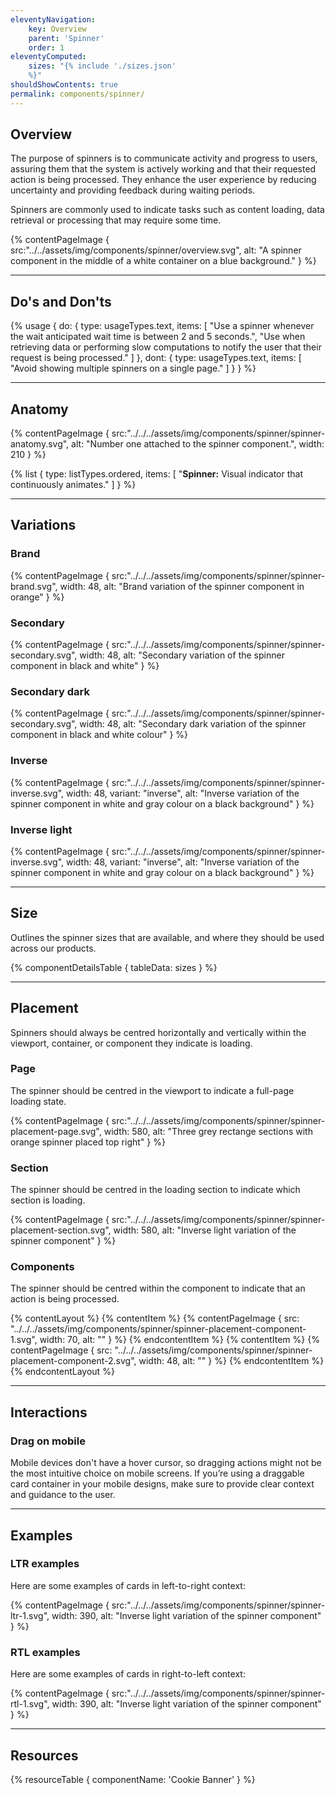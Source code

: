 ```yaml
---
eleventyNavigation:
    key: Overview
    parent: 'Spinner'
    order: 1
eleventyComputed:
    sizes: "{% include './sizes.json'
    %}"
shouldShowContents: true
permalink: components/spinner/
---
```


## Overview

The purpose of spinners is to communicate activity and progress to users, assuring them that the system is actively working and that their requested action is being processed. They enhance the user experience by reducing uncertainty and providing feedback during waiting periods.

Spinners are commonly used to indicate tasks such as content loading, data retrieval or processing that may require some time.

{% contentPageImage {
    src:"../../assets/img/components/spinner/overview.svg",
    alt: "A spinner component in the middle of a white container on a blue background."
} %}

---

## Do's and Don'ts

{% usage {
    do: {
        type: usageTypes.text,
        items: [
            "Use a spinner whenever the wait anticipated wait time is between 2 and 5 seconds.",
            "Use when retrieving data or performing slow computations to notify the user that their request is being processed."
        ]
    },
    dont: {
        type: usageTypes.text,
        items: [
            "Avoid showing multiple spinners on a single page."
        ]
    }
} %}

---

## Anatomy

{% contentPageImage {
    src:"../../../assets/img/components/spinner/spinner-anatomy.svg",
    alt: "Number one attached to the spinner component.",
    width: 210
} %}

{% list {
    type: listTypes.ordered,
    items: [
        "**Spinner:** Visual indicator that continuously animates."
    ]
} %}

---

## Variations

### Brand

{% contentPageImage {
    src:"../../../assets/img/components/spinner/spinner-brand.svg",
    width: 48,
    alt: "Brand variation of the spinner component in orange"
} %}

### Secondary

{% contentPageImage {
    src:"../../../assets/img/components/spinner/spinner-secondary.svg",
    width: 48,
    alt: "Secondary variation of the spinner component in black and white"
} %}

### Secondary dark

{% contentPageImage {
    src:"../../../assets/img/components/spinner/spinner-secondary.svg",
    width: 48,
    alt: "Secondary dark variation of the spinner component in black and white colour"
} %}

### Inverse

{% contentPageImage {
    src:"../../../assets/img/components/spinner/spinner-inverse.svg",
    width: 48,
    variant: "inverse",
    alt: "Inverse variation of the spinner component in white and gray colour on a black background"
} %}

### Inverse light

{% contentPageImage {
    src:"../../../assets/img/components/spinner/spinner-inverse.svg",
    width: 48,
    variant: "inverse",
    alt: "Inverse variation of the spinner component in white and gray colour on a black background"
} %}

---

## Size

Outlines the spinner sizes that are available, and where they should be used across our products.

{% componentDetailsTable {
tableData: sizes
} %}

---

## Placement

Spinners should always be centred horizontally and vertically within the viewport, container, or component they indicate is loading.

### Page

The spinner should be centred in the viewport to indicate a full-page loading state.

{% contentPageImage {
    src:"../../../assets/img/components/spinner/spinner-placement-page.svg",
    width: 580,
    alt: "Three grey rectange sections with orange spinner placed top right"
} %}

### Section

The spinner should be centred in the loading section to indicate which section is loading.

{% contentPageImage {
    src:"../../../assets/img/components/spinner/spinner-placement-section.svg",
    width: 580,
    alt: "Inverse light variation of the spinner component"
} %}

### Components

The spinner should be centred within the component to indicate that an action is being processed.

{% contentLayout %}
  {% contentItem %}
    {% contentPageImage {
      src: "../../../assets/img/components/spinner/spinner-placement-component-1.svg",
      width: 70,
      alt: ""
    } %}
  {% endcontentItem %}
  {% contentItem %}
    {% contentPageImage {
      src: "../../../assets/img/components/spinner/spinner-placement-component-2.svg",
      width: 48,
      alt: ""
    } %}
  {% endcontentItem %}
{% endcontentLayout %} 

---

## Interactions

### Drag on mobile

Mobile devices don't have a hover cursor, so dragging actions might not be the most intuitive choice on mobile screens. If you’re using a draggable card container in your mobile designs, make sure to provide clear context and guidance to the user.

---

## Examples

### LTR examples 

Here are some examples of cards in left-to-right context:

{% contentPageImage {
    src:"../../../assets/img/components/spinner/spinner-ltr-1.svg",
    width: 390,
    alt: "Inverse light variation of the spinner component"
} %}

### RTL examples 

Here are some examples of cards in right-to-left context:

{% contentPageImage {
    src:"../../../assets/img/components/spinner/spinner-rtl-1.svg",
    width: 390,
    alt: "Inverse light variation of the spinner component"
} %}

---

## Resources

{% resourceTable {
componentName: 'Cookie Banner'
} %}
